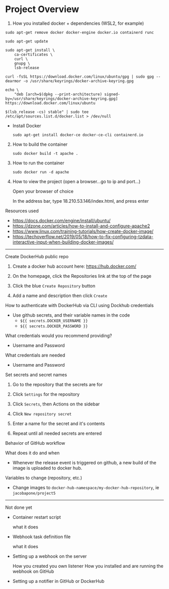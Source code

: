 # Project Overview
  1. How you installed docker + dependencies (WSL2, for example)
```		
sudo apt-get remove docker docker-engine docker.io containerd runc
		
sudo apt-get update
			
sudo apt-get install \ 		
	ca-certificates \
	curl \
	gnupg \
	lsb-release
		
curl -fsSL https://download.docker.com/linux/ubuntu/gpg | sudo gpg --dearmor -o /usr/share/keyrings/docker-archive-keyring.gpg

echo \
	"deb [arch=$(dpkg --print-architecture) signed-by=/usr/share/keyrings/docker-archive-keyring.gpg] https://download.docker.com/linux/ubuntu 
  				
$(lsb_release -cs) stable" | sudo tee /etc/apt/sources.list.d/docker.list > /dev/null
```	
* Install Docker
	
    `sudo apt-get install docker-ce docker-ce-cli containerd.io`

2. How to build the container

    `sudo docker build -t apache .`

3. How to run the container

    `sudo docker run -d apache`

4. How to view the project (open a browser...go to ip and port...)

    Open your browser of choice

    In the address bar, type 18.210.53.146/index.html, and press enter

Resources used
  * https://docs.docker.com/engine/install/ubuntu/
  * https://dzone.com/articles/how-to-install-and-configure-apache2 
  * https://www.linux.com/training-tutorials/how-create-docker-image/
  * https://techoverflow.net/2019/05/18/how-to-fix-configuring-tzdata-interactive-input-when-building-docker-images/

***************

Create DockerHub public repo

  1. Create a docker hub account here: https://hub.docker.com/

  2. On the homepage, click the Repositories link at the top of the page

  3. Click the blue `Create Repository` button

  4. Add a name and description then click `Create`

How to authenticate with DockerHub via CLI using Dockhub credentials
  * Use github secrets, and their variable names in the code
    * `${{ secrets.DOCKER_USERNAME }}`
    * `${{ secrets.DOCKER_PASSWORD }}`	

What credentials would you recommend providing?
  * Username and Password

What credentials are needed
  * Username and Password
    
Set secrets and secret names
	
  1. Go to the repository that the secrets are for

  2. Click `Settings` for the repository

  3. Click `Secrets`, then Actions on the sidebar	

  4. Click `New repository secret`

  5. Enter a name for the secret and it's contents
	
  6. Repeat until all needed secrets are entered

Behavior of GitHub workflow

What does it do and when
  * Whenever the release event is triggered on github, a new build of the image is uploaded to docker hub.

Variables to change (repository, etc.)
  * Change images to `docker-hub-namespace/my-docker-hub-repository`, ie `jacobapone/project5`

***********
Not done yet

* Container restart script

    what it does

* Webhook task definition file

    what it does

* Setting up a webhook on the server

    How you created you own listener
    How you installed and are running the webhook on GitHub

* Setting up a notifier in GitHub or DockerHub
